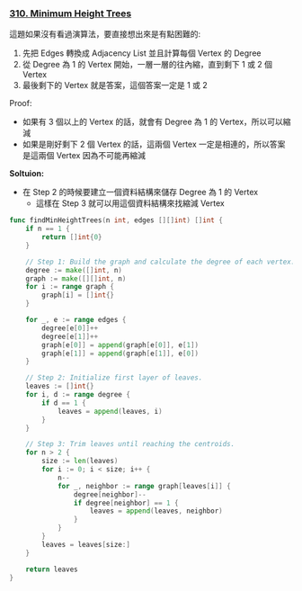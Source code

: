 ### [310. Minimum Height Trees]

這題如果沒有看過演算法，要直接想出來是有點困難的:
1.  先把 Edges 轉換成 Adjacency List 並且計算每個 Vertex 的 Degree
2.  從 Degree 為 1 的 Vertex 開始，一層一層的往內縮，直到剩下 1 或 2 個 Vertex
3.  最後剩下的 Vertex 就是答案，這個答案一定是 1 或 2

Proof:
-   如果有 3 個以上的 Vertex 的話，就會有 Degree 為 1 的 Vertex，所以可以縮減
-   如果是剛好剩下 2 個 Vertex 的話，這兩個 Vertex 一定是相連的，所以答案是這兩個 Vertex 因為不可能再縮減

**Soltuion:**
-   在 Step 2 的時候要建立一個資料結構來儲存 Degree 為 1 的 Vertex
    -   這樣在 Step 3 就可以用這個資料結構來找縮減 Vertex
```go
func findMinHeightTrees(n int, edges [][]int) []int {
    if n == 1 {
        return []int{0}
    }

    // Step 1: Build the graph and calculate the degree of each vertex.
    degree := make([]int, n)
    graph := make([][]int, n)
    for i := range graph {
        graph[i] = []int{}
    }

    for _, e := range edges {
        degree[e[0]]++
        degree[e[1]]++
        graph[e[0]] = append(graph[e[0]], e[1])
        graph[e[1]] = append(graph[e[1]], e[0])
    }

    // Step 2: Initialize first layer of leaves.
    leaves := []int{}
    for i, d := range degree {
        if d == 1 {
            leaves = append(leaves, i)
        }
    }

    // Step 3: Trim leaves until reaching the centroids.
    for n > 2 {
        size := len(leaves)
        for i := 0; i < size; i++ {
            n--
            for _, neighbor := range graph[leaves[i]] {
                degree[neighbor]--
                if degree[neighbor] == 1 {
                    leaves = append(leaves, neighbor)
                }
            }
        }
        leaves = leaves[size:]
    }

    return leaves
}
```

[310. Minimum Height Trees]: https://leetcode.com/problems/minimum-height-trees